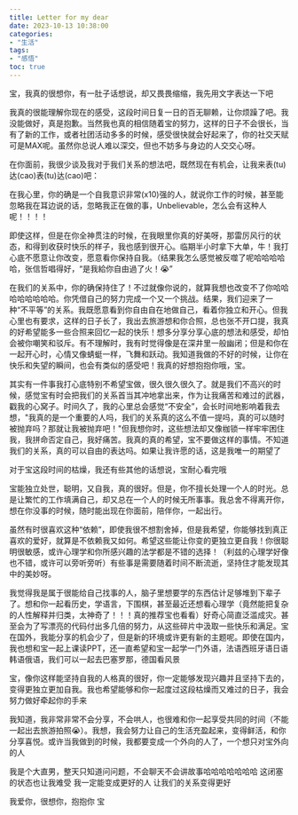 ```yaml
---
title: Letter for my dear
date: 2023-10-13 10:38:00
categories:
- "生活"
tags:
- "感悟"
toc: true
---
```

宝，我真的很想你，有一肚子话想说，却又畏畏缩缩，我先用文字表达一下吧
          
我真的很能理解你现在的感受，这段时间日复一日的百无聊赖，让你烦躁了吧。我没能做好，真是抱歉。当然我也真的相信随着宝的努力，这样的日子不会很长，当有了新的工作，或者社团活动多多的时候，感受很快就会好起来了，你的社交天赋可是MAX呢。虽然你总说人难以深交，但也不妨多与身边的人交交心呀。
    
在你面前，我很少谈及我对于我们关系的想法吧，既然现在有机会，让我来表(tu)达(cao)表(tu)达(cao)吧：
    
在我心里，你的确是一个自我意识非常(x10)强的人，就说你工作的时候，甚至能忽略我在耳边说的话，忽略我正在做的事，Unbelievable，怎么会有这种人呢！！！！
    
即使这样，但是在你全神贯注的时候，在我眼里你真的好美呀，那雷厉风行的状态，和得到收获时快乐的样子，我也感到很开心。临期半小时拿下大单，牛！我打心底不愿意让你改变，愿意看你保持自我。（结果我怎么感觉被反噬了呢哈哈哈哈哈，张信哲唱得好，“是我給你自由過了火！😭”
    
在我们的关系中，你的确保持住了！不过就像你说的，就算我想也改变不了你哈哈哈哈哈哈哈哈。你凭借自己的努力完成一个又一个挑战。结果，我们迎来了一种“不平等”的关系。我既愿意看到你自由自在地做自己，看着你独立和开心。但我心里也有要求，这样的日子长了，我出去旅游想和你合照，总也张不开口提，我真的好希望能多一些合照来回忆一起的快乐！想多分享分享心底的想法和感受，却怕会被你嘲笑和驳斥。有不理解时，我有时觉得像是在深井里一般幽闭；但是和你在一起开心时，心情又像蜻蜓一样，飞舞和跃动。我知道我做的不好的时候，让你在快乐和失望的瞬间，也会有类似的感受吧！我真的好想抱抱你哦，宝。
    
其实有一件事我打心底特别不希望宝做，很久很久很久了。就是我们不高兴的时候，感觉宝有时会把我们的关系首当其冲地拿出来，作为让我痛苦和难过的武器，戳我的心窝子。时间久了，我的心里总会感觉“不安全”，会长时间地影响着我去想，"我真的是一个重要的人吗，我们的关系真的这么不值一提吗，真的可以随时被抛弃吗？那就让我被抛弃吧！"但我想你时，这些想法却又像枷锁一样牢牢困住我，我拼命否定自己，我好痛苦。我真的真的希望，宝不要做这样的事情。不知道我们的关系，真的可以自由的表达吗。如果让我许愿的话，这是我唯一的期望了
    
对于宝这段时间的枯燥，我还有些其他的话想说，宝耐心看完哦
    
宝能独立处世，聪明，又自我，真的很好。但是，你不擅长处理一个人的时光。总是让繁忙的工作填满自己，却又总在一个人的时候无所事事。我总舍不得离开你，想在你没事的时候，随时能出现在你面前，陪伴你，一起出行。
    
虽然有时很喜欢这种“依赖”，即使我很不想割舍掉，但是我希望，你能够找到真正喜欢的爱好，就算是不依赖我又如何。希望这些能让你变的更独立更自我！你很聪明很敏感，或许心理学和你所感兴趣的法学都是不错的选择！（利兹的心理学好像也不错，或许可以旁听旁听）有些事是需要随着时间不断流逝，坚持住才能发现其中的美妙呀。
    
我觉得我是属于很能给自己找事的人，脑子里想要学的东西估计足够堆到下辈子了。想和你一起看历史，学语言，下围棋，甚至最近还想看心理学（竟然能把复杂的人性解释并归类，太神奇了！！！真的推荐宝也看看）好奇心简直泛滥成灾。甚至会为了写漂亮的代码付出多几倍的努力，从这些碎片中汲取一些快乐和满足。宝在国外，我能分享的机会少了，但是新的环境或许更有新的主题呢。即使在国内，我也想和宝一起上课读PPT，还一直希望和宝一起学一门外语，法语西班牙语日语韩语俄语，我们可以一起去巴塞罗那，德国看风景
    
宝，像你这样能坚持自我的人格真的很好，你一定能够发现兴趣并且坚持下去的，变得更独立更加自我。我也希望能够和你一起度过这段枯燥而又难过的日子，我会努力做好牵起你的手来
    
我知道，我非常非常不会分享，不会哄人，也很难和你一起享受共同的时间（不能一起出去旅游拍照😭）。我想，我会努力让自己的生活充盈起来，变得鲜活，和你分享喜悦。或许当我做到的时候，我都要变成一个外向的人了，一个想只对宝外向的人
    
我是个大直男，整天只知道问问题，不会聊天不会讲故事哈哈哈哈哈哈哈 这闭塞的状态也让我难受 我一定能变成更好的人 让我们的关系变得更好 
    
我爱你，很想你，抱抱你 宝
